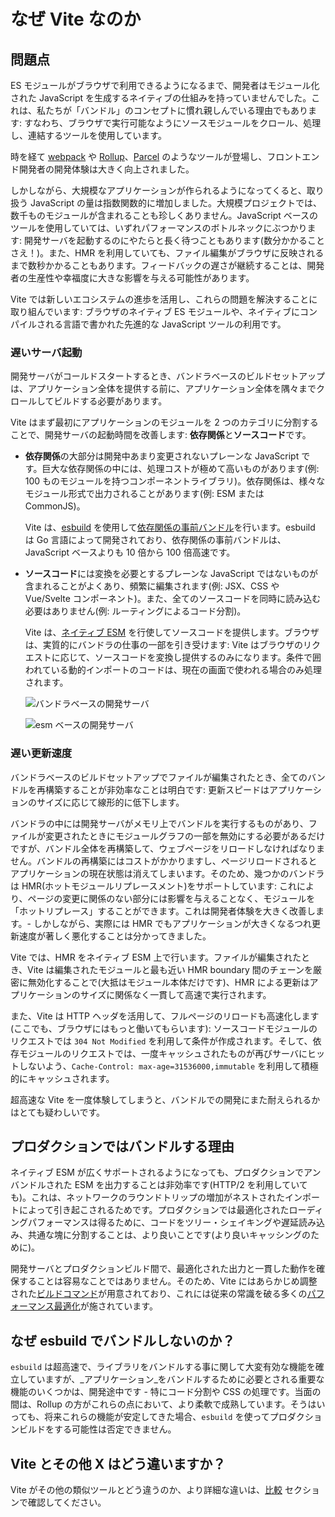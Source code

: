 # なぜ Vite なのか

## 問題点

ES モジュールがブラウザで利用できるようになるまで、開発者はモジュール化された JavaScript を生成するネイティブの仕組みを持っていませんでした。これは、私たちが「バンドル」のコンセプトに慣れ親しんでいる理由でもあります: すなわち、ブラウザで実行可能なようにソースモジュールをクロール、処理し、連結するツールを使用しています。

時を経て [webpack](https://webpack.js.org/) や [Rollup](https://rollupjs.org)、[Parcel](https://parceljs.org/) のようなツールが登場し、フロントエンド開発者の開発体験は大きく向上されました。

しかしながら、大規模なアプリケーションが作られるようになってくると、取り扱う JavaScript の量は指数関数的に増加しました。大規模プロジェクトでは、数千ものモジュールが含まれることも珍しくありません。JavaScript ベースのツールを使用していては、いずれパフォーマンスのボトルネックにぶつかります: 開発サーバを起動するのにやたらと長く待つこともあります(数分かかることさえ！)。また、HMR を利用していても、ファイル編集がブラウザに反映されるまで数秒かかることもあります。フィードバックの遅さが継続することは、開発者の生産性や幸福度に大きな影響を与える可能性があります。

Vite では新しいエコシステムの進歩を活用し、これらの問題を解決することに取り組んでいます: ブラウザのネイティブ ES モジュールや、ネイティブにコンパイルされる言語で書かれた先進的な JavaScript ツールの利用です。

### 遅いサーバ起動

開発サーバがコールドスタートするとき、バンドラベースのビルドセットアップは、アプリケーション全体を提供する前に、アプリケーション全体を隅々までクロールしてビルドする必要があります。

Vite はまず最初にアプリケーションのモジュールを 2 つのカテゴリに分割することで、開発サーバの起動時間を改善します: **依存関係**と**ソースコード**です。

- **依存関係**の大部分は開発中あまり変更されないプレーンな JavaScript です。巨大な依存関係の中には、処理コストが極めて高いものがあります(例: 100 ものモジュールを持つコンポーネントライブラリ)。依存関係は、様々なモジュール形式で出力されることがあります(例: ESM または CommonJS)。

  Vite は、[esbuild](https://esbuild.github.io/) を使用して[依存関係の事前バンドル](./dep-pre-bundling)を行います。esbuild は Go 言語によって開発されており、依存関係の事前バンドルは、JavaScript ベースよりも 10 倍から 100 倍高速です。

- **ソースコード**には変換を必要とするプレーンな JavaScript ではないものが含まれることがよくあり、頻繁に編集されます(例: JSX、CSS や Vue/Svelte コンポーネント)。また、全てのソースコードを同時に読み込む必要はありません(例: ルーティングによるコード分割)。

  Vite は、[ネイティブ ESM](https://developer.mozilla.org/en-US/docs/Web/JavaScript/Guide/Modules) を行使してソースコードを提供します。ブラウザは、実質的にバンドラの仕事の一部を引き受けます: Vite はブラウザのリクエストに応じて、ソースコードを変換し提供するのみになります。条件で囲われている動的インポートのコードは、現在の画面で使われる場合のみ処理されます。

  ![バンドラベースの開発サーバ](/images/bundler.png)

  ![esm ベースの開発サーバ](/images/esm.png)

### 遅い更新速度

バンドラベースのビルドセットアップでファイルが編集されたとき、全てのバンドルを再構築することが非効率なことは明白です: 更新スピードはアプリケーションのサイズに応じて線形的に低下します。

バンドラの中には開発サーバがメモリ上でバンドルを実行するものがあり、ファイルが変更されたときにモジュールグラフの一部を無効にする必要があるだけですが、バンドル全体を再構築して、ウェブページをリロードしなければなりません。バンドルの再構築にはコストがかかりますし、ページリロードされるとアプリケーションの現在状態は消えてしまいます。そのため、幾つかのバンドラは HMR(ホットモジュールリプレースメント)をサポートしています: これにより、ページの変更に関係のない部分には影響を与えることなく、モジュールを「ホットリプレース」することができます。これは開発者体験を大きく改善します。- しかしながら、実際には HMR でもアプリケーションが大きくなるつれ更新速度が著しく悪化することは分かってきました。

Vite では、HMR をネイティブ ESM 上で行います。ファイルが編集されたとき、Vite は編集されたモジュールと最も近い HMR boundary 間のチェーンを厳密に無効化することで(大抵はモジュール本体だけです)、HMR による更新はアプリケーションのサイズに関係なく一貫して高速で実行されます。

また、Vite は HTTP ヘッダを活用して、フルページのリロードも高速化します (ここでも、ブラウザにはもっと働いてもらいます): ソースコードモジュールのリクエストでは `304 Not Modified` を利用して条件が作成されます。そして、依存モジュールのリクエストでは、一度キャッシュされたものが再びサーバにヒットしないよう、`Cache-Control: max-age=31536000,immutable` を利用して積極的にキャッシュされます。

超高速な Vite を一度体験してしまうと、バンドルでの開発にまた耐えられるかはとても疑わしいです。

## プロダクションではバンドルする理由

ネイティブ ESM が広くサポートされるようになっても、プロダクションでアンバンドルされた ESM を出力することは非効率です(HTTP/2 を利用していても)。これは、ネットワークのラウンドトリップの増加がネストされたインポートによって引き起こされるためです。プロダクションでは最適化されたローディングパフォーマンスは得るために、コードをツリー・シェイキングや遅延読み込み、共通な塊に分割することは、より良いことです(より良いキャッシングのために)。

開発サーバとプロダクションビルド間で、最適化された出力と一貫した動作を確保することは容易なことではありません。そのため、Vite にはあらかじめ調整された[ビルドコマンド](./build)が用意されており、これには従来の常識を破る多くの[パフォーマンス最適化](./features#ビルドの最適化)が施されています。

## なぜ esbuild でバンドルしないのか？

`esbuild` は超高速で、ライブラリをバンドルする事に関して大変有効な機能を確立していますが、_アプリケーション_をバンドルするために必要とされる重要な機能のいくつかは、開発途中です - 特にコード分割や CSS の処理です。当面の間は、Rollup の方がこれらの点において、より柔軟で成熟しています。そうはいっても、将来これらの機能が安定してきた場合、`esbuild` を使ってプロダクションビルドをする可能性は否定できません。

## Vite とその他 X はどう違いますか？

Vite がその他の類似ツールとどう違うのか、より詳細な違いは、[比較](./comparisons) セクションで確認してください。
